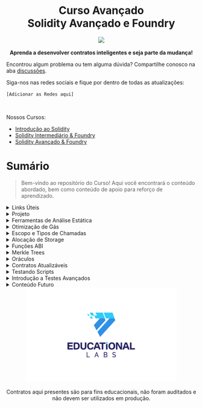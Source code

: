 <div align="center">
<h1> Curso Avançado <br>
Solidity Avançado e Foundry
</h1> 

<img src="https://blogger.googleusercontent.com/img/a/AVvXsEgmp5we6URvefTI6U46fdVhpByNX9B-m_XWJNSFT81uLIR2CS0WC-690pVd4A5KeDd8DJjuSWOdP9N2oPQm0BaT63Nd2IrArELuBH1eEzjPTHJcjRErtydCDoUOD34zaKIesDZkJsYH0TwDHxY7CvAJg--mn0xD-Asi-kyVlpozkM9JQIBHy_A3AM1tiOM=s16000">

<p align="center"><strong>Aprenda a desenvolver contratos inteligentes e seja parte da mudança!</strong></p>

</div>

Encontrou algum problema ou tem alguma dúvida? Compartilhe conosco na aba [discussões]().

Siga-nos nas redes sociais e fique por dentro de todas as atualizações:

    [Adicionar as Redes aqui]

<br/>

Nossos Cursos:

- [Introdução ao Solidity]()
- [Solidity Intermediário & Foundry]()
- [Solidity Avançado & Foundry]()

# Sumário

> Bem-vindo ao repositório do Curso! Aqui você encontrará o conteúdo abordado, bem como conteúdo de apoio para reforço de aprendizado.

<details>

<summary>Links Úteis</summary>

- [Chainlist]()
- [Testnet Faceuts]()
- [Documentação do Solidity]()

</details>

<details>
<summary>Projeto</summary>

<ol>
<li>Plataforma Educacional</li>
<li>Contrato de Airdrop</li>
<li>Introdução à Oráculos</li>
</ol>

</details>

<details>

<summary>Ferramentas de Análise Estática</summary>

<ol>
<li>Slither</li>
<li>Aderyn</li>
<li>+ Solidity Code Metrics</li>
</ol>

</details>

<details>
<summary>Otimização de Gás</summary>

<ol>
<li>Boas Práticas</li>
<li>Constantes e Imutáveis</li>
<li>Tamanho de Variáveis</li>
<li>Packing</li>
<li>`Storage` e `Memory`</li>
<li>Ponteiros para Storage</li>
<li>Funções Payable</li>
<li>Erros Customizados</li>
</ol>

</details>

<details>
<summary>Escopo e Tipos de Chamadas</summary>

<ol>
<li>Chamadas Internas e Externas</li>
<li>Call()</li>
<li>Staticcall()</li>
<li>Delegatecall()</li>
</ol>

</details>

<details>
<summary>Alocação de Storage</summary>

<ol>
<li>Como funciona</li>
<li>Tipos de Valor x Tipos de Referência</li>
<li>Herança e Layout</li>
</ol>

</details>


<details>
<summary>Funções ABI</summary>

<ol>
<li>abi.encode</li>
<li>abi.encodePacked</li>
<li>abi.encodeWithSelector</li>
<li>abi.encodeWithsignature</li>
</ol>

</details>

<details>
<summary>Merkle Trees</summary>

<ol>
<li>O que são</li>
<li>Open Zeppelin Merkle Proof</li>
<li>EIP712</li>
<li>ECDSA</li>
<li>Replay Attacks</li>
<li>EIP191</li>
<li>Murky</li>
<li>Permissões Especiais do Foundry</li>
</ol>

</details>


<details>
<summary>Oráculos</summary>

<ol>
<li>O Problema do Oráculo</li>
<li>Chainlink</li>
<li>Data Feeds</li>
<li>VRF & Aleatoriedade</li>
</ol>

</details>

<details>
<summary>Contratos Atualizáveis</summary>

<ol>
<li>O que são</li>
<li>Como funcionam</li>
<li>Transparent Proxy</li>
<li>UUPS Proxy</li>
</ol>

</details>

<details>
<summary>Testando Scripts</summary>

<ol>
<li>Scripts Eficientes</li>
<li>Como testar scripts</li>
</ol>

</details>

<details>
<summary>Introdução a Testes Avançados</summary>

<ol>
<li>O que é Fuzzing</li>
<li>Stateless Fuzzing</li>
<li>Open Stateful Fuzzing</li>
<li>Statefull Fuzzing com Handlers</li>
</ol>

</details>

<details>
<summary>Conteúdo Futuro</summary>

<ol>
<li>Uniswap V3/V4</li>
<li>Aave</li>
<li>Concero & Lanca</li>
<li>Account Abstraction</li>
</ol>

</details>

<div align="center">

<img src="./Imagens/Logo_EDUCACIONAL_PRIMARIA_fundo branco.jpg" width="400px" height="250px">

Contratos aqui presentes são para fins educacionais, não foram auditados e não devem ser utilizados em produção.
</div>